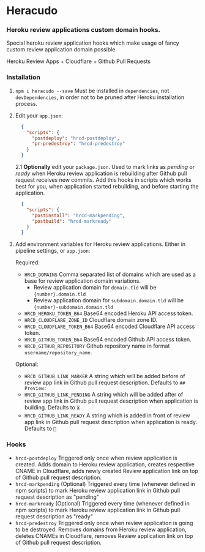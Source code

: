 # Heracudo
### Heroku review applications custom domain hooks.

Special heroku review application hooks which make usage of fancy custom review application domain possible.

Heroku Review Apps + Cloudflare + Github Pull Requests

### Installation
1. `npm i heracudo --save` Must be installed in `dependencies`, not `devDependencies`, in order not to be pruned after Heroku installation process.
2. Edit your `app.json`:
    ```json
      {
        "scripts": {
          "postdeploy": "hrcd-postdeploy",
          "pr-predestroy": "hrcd-predestroy"
        }
      }
    ```
    2.1 **Optionally** edit your `package.json`. Used to mark links as _pending_ or _ready_ when Heroku review application is rebuilding after Github pull request receives new commits. Add this hooks in scripts which works best for you, when application started rebuilding, and before starting the application.
    ```json
      {
        "scripts": {
          "postinstall": "hrcd-markpending",
          "postbuild": "hrcd-markready"
        }
      }
    ```
3. Add environment variables for Heroku review applications. Either in pipeline settings, or `app.json`:

    Required:
    * `HRCD_DOMAINS` Comma separated list of domains which are used as a base for review application domain variations.
      * Review application domain for `domain.tld` will be `{number}.domain.tld`
      * Review application domain for `subdomain.domain.tld` will be `{number}-subdomain.domain.tld`
    * `HRCD_HEROKU_TOKEN_B64`     Base64 encoded Heroku API access token.
    * `HRCD_CLOUDFLARE_ZONE_ID`   Cloudflare domain zone ID.
    * `HRCD_CLOUDFLARE_TOKEN_B64` Base64 encoded Cloudflare API access token.
    * `HRCD_GITHUB_TOKEN_B64`     Base64 encoded Github API access token.
    * `HRCD_GITHUB_REPOSITORY`    Github repository name in format `username/repository_name`.

    Optional:
    * `HRCD_GITHUB_LINK_MARKER`   A string which will be added before of review app link in Github pull request description. Defaults to `## Preview: `
    * `HRCD_GITHUB_LINK_PENDING` A string which will be added after of review app link in Github pull request description when application is building. Defaults to `⏳`
    * `HRCD_GITHUB_LINK_READY`    A string which is added in front of review app link in Github pull request description when application is ready. Defaults to `🚀`
    
### Hooks
* `hrcd-postdeploy` Triggered only once when review application is created. Adds domain to Heroku review application, creates respective CNAME in Cloudflare, adds newly created Review application link on top of Github pull request description.
* `hrcd-markpending` (Optional) Triggered every time (whenever defined in npm scripts) to mark Heroku review application link in Github pull request description as "pending"
* `hrcd-markready` (Optional) Triggered every time (whenever defined in npm scripts) to mark Heroku review application link in Github pull request description as "ready"
* `hrcd-predestroy` Triggered only once when review application is going to be destroyed. Removes domains from Heroku review application, deletes CNAMEs in Cloudflare, removes Review application link on top of Github pull request description.
